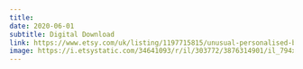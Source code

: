 ```yaml
---
title: 
date: 2020-06-01
subtitle: Digital Download
link: https://www.etsy.com/uk/listing/1197715815/unusual-personalised-bespoke-baby-hand
image: https://i.etsystatic.com/34641093/r/il/303772/3876314901/il_794xN.3876314901_q0ul.jpg
---
```


